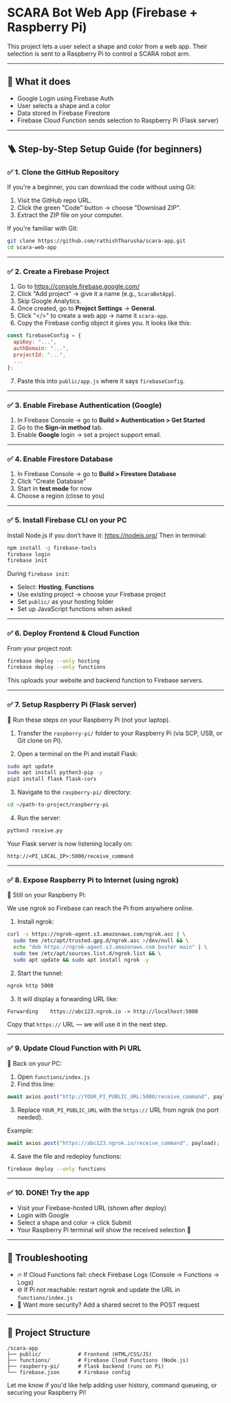 # SCARA Bot Web App (Firebase + Raspberry Pi)

This project lets a user select a shape and color from a web app. Their selection is sent to a Raspberry Pi to control a SCARA robot arm.

---

## 🧰 What it does
- Google Login using Firebase Auth
- User selects a shape and a color
- Data stored in Firebase Firestore
- Firebase Cloud Function sends selection to Raspberry Pi (Flask server)

---

## 🪜 Step-by-Step Setup Guide (for beginners)

### ✅ 1. Clone the GitHub Repository

If you're a beginner, you can download the code without using Git:
1. Visit the GitHub repo URL.
2. Click the green "Code" button → choose "Download ZIP".
3. Extract the ZIP file on your computer.

If you're familiar with Git:
```bash
git clone https://github.com/rathishTharusha/scara-app.git
cd scara-web-app
```

---

### ✅ 2. Create a Firebase Project

1. Go to https://console.firebase.google.com/
2. Click "Add project" → give it a name (e.g., `ScaraBotApp`).
3. Skip Google Analytics.
4. Once created, go to **Project Settings** → **General**.
5. Click "</>" to create a web app → name it `scara-app`.
6. Copy the Firebase config object it gives you. It looks like this:

```js
const firebaseConfig = {
  apiKey: "...",
  authDomain: "...",
  projectId: "...",
  ...
};
```

7. Paste this into `public/app.js` where it says `firebaseConfig`.

---

### ✅ 3. Enable Firebase Authentication (Google)

1. In Firebase Console → go to **Build > Authentication > Get Started**
2. Go to the **Sign-in method** tab.
3. Enable **Google** login → set a project support email.

---

### ✅ 4. Enable Firestore Database

1. In Firebase Console → go to **Build > Firestore Database**
2. Click "Create Database"
3. Start in **test mode** for now
4. Choose a region (close to you)

---

### ✅ 5. Install Firebase CLI on your PC

Install Node.js if you don’t have it: https://nodejs.org/
Then in terminal:
```bash
npm install -g firebase-tools
firebase login
firebase init
```
During `firebase init`:
- Select: **Hosting**, **Functions**
- Use existing project → choose your Firebase project
- Set `public/` as your hosting folder
- Set up JavaScript functions when asked

---

### ✅ 6. Deploy Frontend & Cloud Function

From your project root:
```bash
firebase deploy --only hosting
firebase deploy --only functions
```

This uploads your website and backend function to Firebase servers.

---

### ✅ 7. Setup Raspberry Pi (Flask server)

📍 Run these steps on your Raspberry Pi (not your laptop).

1. Transfer the `raspberry-pi/` folder to your Raspberry Pi (via SCP, USB, or Git clone on Pi).

2. Open a terminal on the Pi and install Flask:
```bash
sudo apt update
sudo apt install python3-pip -y
pip3 install flask flask-cors
```

3. Navigate to the `raspberry-pi/` directory:
```bash
cd ~/path-to-project/raspberry-pi
```

4. Run the server:
```bash
python3 receive.py
```

Your Flask server is now listening locally on:
```
http://<PI_LOCAL_IP>:5000/receive_command
```

---

### ✅ 8. Expose Raspberry Pi to Internet (using ngrok)

📍 Still on your Raspberry Pi:

We use ngrok so Firebase can reach the Pi from anywhere online.

1. Install ngrok:
```bash
curl -s https://ngrok-agent.s3.amazonaws.com/ngrok.asc | \
  sudo tee /etc/apt/trusted.gpg.d/ngrok.asc >/dev/null && \
  echo "deb https://ngrok-agent.s3.amazonaws.com buster main" | \
  sudo tee /etc/apt/sources.list.d/ngrok.list && \
  sudo apt update && sudo apt install ngrok -y
```

2. Start the tunnel:
```bash
ngrok http 5000
```

3. It will display a forwarding URL like:
```
Forwarding    https://abc123.ngrok.io -> http://localhost:5000
```
Copy that `https://` URL — we will use it in the next step.

---

### ✅ 9. Update Cloud Function with Pi URL

📍 Back on your PC:

1. Open `functions/index.js`
2. Find this line:
```js
await axios.post("http://YOUR_PI_PUBLIC_URL:5000/receive_command", payload);
```
3. Replace `YOUR_PI_PUBLIC_URL` with the `https://` URL from ngrok (no port needed).

Example:
```js
await axios.post("https://abc123.ngrok.io/receive_command", payload);
```

4. Save the file and redeploy functions:
```bash
firebase deploy --only functions
```

---

### ✅ 10. DONE! Try the app

- Visit your Firebase-hosted URL (shown after deploy)
- Login with Google
- Select a shape and color → click Submit
- Your Raspberry Pi terminal will show the received selection 🎉

---

## 🧪 Troubleshooting

- 🔥 If Cloud Functions fail: check Firebase Logs (Console → Functions → Logs)
- 🌐 If Pi not reachable: restart ngrok and update the URL in `functions/index.js`
- 🔐 Want more security? Add a shared secret to the POST request

---

## 🧱 Project Structure
```
/scara-app
├── public/            # Frontend (HTML/CSS/JS)
├── functions/         # Firebase Cloud Functions (Node.js)
├── raspberry-pi/      # Flask backend (runs on Pi)
└── firebase.json      # Firebase config
```

Let me know if you'd like help adding user history, command queueing, or securing your Raspberry Pi!
